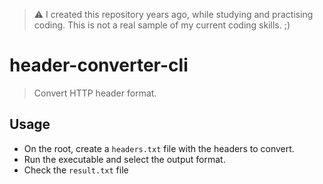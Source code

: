 > ⚠ I created this repository years ago, while studying and practising coding. This is not a real sample of my current coding skills. ;)

# header-converter-cli

> Convert HTTP header format.

## Usage

* On the root, create a ``headers.txt`` file with the headers to convert.
* Run the executable and select the output format.
* Check the ``result.txt`` file

